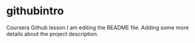 # githubintro
Coursera Github lesson
I am editing the README file. Adding some more details about the project description.
